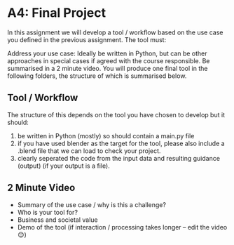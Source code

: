 # A4: Final Project

In this assignment we will develop a tool / workflow based on the use case you defined in the previous assignment.
The tool must:

Address your use case:
Ideally be written in Python, but can be other approaches in special cases if agreed with the course responsible.
Be summarised in a 2 minute video. You will produce one final tool in the following folders, the structure of which is summarised below.

## Tool / Workflow
The structure of this depends on the tool you have chosen to develop but it should:

1. be written in Python (mostly) so should contain a main.py file
2. if you have used blender as the target for the tool, please also include a .blend file that we can load to check your project.
3. clearly seperated the code from the input data and resulting guidance (output) (if your output is a file).


## 2 Minute Video
- Summary of the use case / why is this a challenge?
- Who is your tool for?
- Business and societal value
- Demo of the tool (if interaction / processing takes longer – edit the video 😊)
